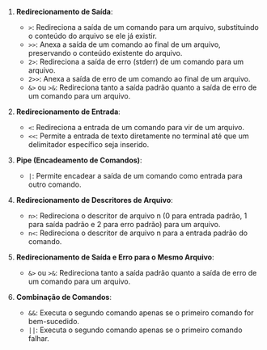 1. **Redirecionamento de Saída**:
   - `>`: Redireciona a saída de um comando para um arquivo, substituindo o conteúdo do arquivo se ele já existir.
   - `>>`: Anexa a saída de um comando ao final de um arquivo, preservando o conteúdo existente do arquivo.
   - `2>`: Redireciona a saída de erro (stderr) de um comando para um arquivo.
   - `2>>`: Anexa a saída de erro de um comando ao final de um arquivo.
   - `&>` ou `>&`: Redireciona tanto a saída padrão quanto a saída de erro de um comando para um arquivo.

2. **Redirecionamento de Entrada**:
   - `<`: Redireciona a entrada de um comando para vir de um arquivo.
   - `<<`: Permite a entrada de texto diretamente no terminal até que um delimitador específico seja inserido.

3. **Pipe (Encadeamento de Comandos)**:
   - `|`: Permite encadear a saída de um comando como entrada para outro comando.

4. **Redirecionamento de Descritores de Arquivo**:
   - `n>`: Redireciona o descritor de arquivo n (0 para entrada padrão, 1 para saída padrão e 2 para erro padrão) para um arquivo.
   - `n<`: Redireciona o descritor de arquivo n para a entrada padrão do comando.

5. **Redirecionamento de Saída e Erro para o Mesmo Arquivo**:
   - `&>` ou `>&`: Redireciona tanto a saída padrão quanto a saída de erro de um comando para um arquivo.

6. **Combinação de Comandos**:
   - `&&`: Executa o segundo comando apenas se o primeiro comando for bem-sucedido.
   - `||`: Executa o segundo comando apenas se o primeiro comando falhar.

